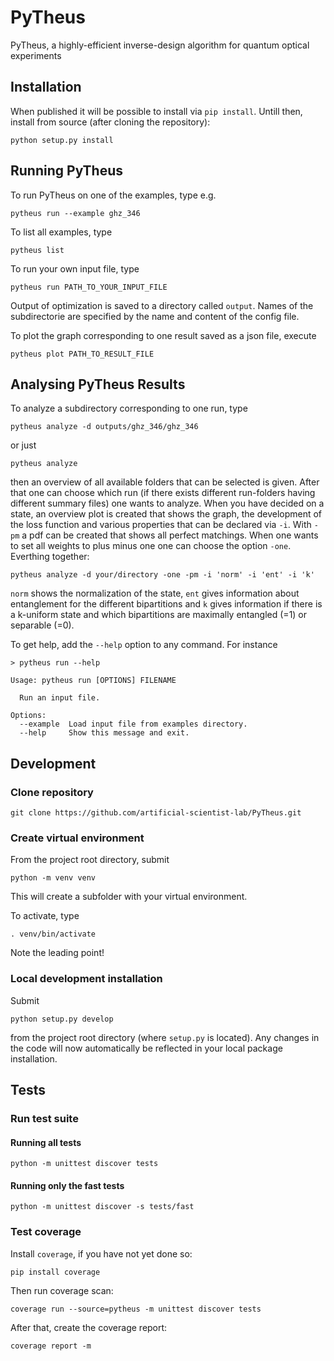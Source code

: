 # PyTheus
PyTheus, a highly-efficient inverse-design algorithm for quantum optical experiments

## Installation

When published it will be possible to install via `pip install`. Untill then, install from source (after cloning the repository):

```
python setup.py install
```

## Running PyTheus

To run PyTheus on one of the examples, type e.g.

```
pytheus run --example ghz_346
```

To list all examples, type

```
pytheus list
```

To run your own input file, type

```
pytheus run PATH_TO_YOUR_INPUT_FILE
```

Output of optimization is saved to a directory called `output`. Names of the subdirectorie are specified by the name
and content of the config file.

To plot the graph corresponding to one result saved as a json file, execute 

```
pytheus plot PATH_TO_RESULT_FILE
```

## Analysing PyTheus Results

To analyze a subdirectory corresponding to one run, type

```
pytheus analyze -d outputs/ghz_346/ghz_346 
```
or just 
```
pytheus analyze  
```
then an overview of all available folders that can be selected is given.
After that one can choose which run (if there exists different run-folders having different
summary files) one wants to analyze. When you have decided on a state, an overview plot is created
that shows the graph, the development of the loss function and various properties 
that can be declared via ```-i```. With ```-pm``` a pdf can be created that shows all perfect matchings. 
When one wants to set all weights to plus minus one one can choose the option ```-one```.
Everthing together:
```
pytheus analyze -d your/directory -one -pm -i 'norm' -i 'ent' -i 'k'  
```
```norm``` shows the normalization of the state, ```ent``` gives information about entanglement for 
the different bipartitions and ```k``` gives information if there is a k-uniform state and which
 bipartitions are maximally entangled (=1) or separable (=0).

To get help, add the `--help` option to any command. For instance

```
> pytheus run --help

Usage: pytheus run [OPTIONS] FILENAME

  Run an input file.

Options:
  --example  Load input file from examples directory.
  --help     Show this message and exit.
```

## Development

### Clone repository

```
git clone https://github.com/artificial-scientist-lab/PyTheus.git
```

### Create virtual environment

From the project root directory, submit

```
python -m venv venv
```

This will create a subfolder with your virtual environment.

To activate, type

```
. venv/bin/activate
```

Note the leading point!

### Local development installation

Submit

```
python setup.py develop
```

from the project root directory (where `setup.py` is located).
Any changes in the code will now automatically be reflected
in your local package installation.


## Tests

### Run test suite

#### Running all tests

```
python -m unittest discover tests
```

#### Running only the fast tests

```
python -m unittest discover -s tests/fast
```

### Test coverage

Install `coverage`, if you have not yet done so:

```
pip install coverage
```

Then run coverage scan:

```
coverage run --source=pytheus -m unittest discover tests 
```

After that, create the coverage report:

```
coverage report -m
```

